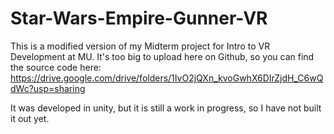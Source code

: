 # Star-Wars-Empire-Gunner-VR

This is a modified version of my Midterm project for Intro to VR Development at MU. It's too big to upload here on Github, so you can find the source code here: https://drive.google.com/drive/folders/1IvO2jQXn_kvoGwhX6DIrZjdH_C6wQdWc?usp=sharing

It was developed in unity, but it is still a work in progress, so I have not built it out yet.
